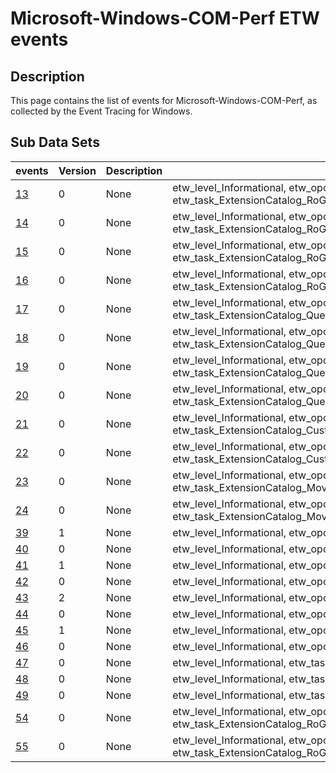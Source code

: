 # Microsoft-Windows-COM-Perf ETW events

## Description
This page contains the list of events for Microsoft-Windows-COM-Perf, as collected by the Event Tracing for Windows.

## Sub Data Sets
|events|Version|Description|Tags|
|---|---|---|---|
|[13](events/event-13.md)|0|None|etw_level_Informational, etw_opcode_Start, etw_task_ExtensionCatalog_RoGetExtensionRegistration|
|[14](events/event-14.md)|0|None|etw_level_Informational, etw_opcode_Stop, etw_task_ExtensionCatalog_RoGetExtensionRegistration|
|[15](events/event-15.md)|0|None|etw_level_Informational, etw_opcode_Start, etw_task_ExtensionCatalog_RoGetExtensionRegistrationByExtensionId|
|[16](events/event-16.md)|0|None|etw_level_Informational, etw_opcode_Stop, etw_task_ExtensionCatalog_RoGetExtensionRegistrationByExtensionId|
|[17](events/event-17.md)|0|None|etw_level_Informational, etw_opcode_Start, etw_task_ExtensionCatalog_QueryCatalog|
|[18](events/event-18.md)|0|None|etw_level_Informational, etw_opcode_Stop, etw_task_ExtensionCatalog_QueryCatalog|
|[19](events/event-19.md)|0|None|etw_level_Informational, etw_opcode_Start, etw_task_ExtensionCatalog_QueryCatalogByPackageFamily|
|[20](events/event-20.md)|0|None|etw_level_Informational, etw_opcode_Stop, etw_task_ExtensionCatalog_QueryCatalogByPackageFamily|
|[21](events/event-21.md)|0|None|etw_level_Informational, etw_opcode_Start, etw_task_ExtensionCatalog_CustomPropertyLookup|
|[22](events/event-22.md)|0|None|etw_level_Informational, etw_opcode_Stop, etw_task_ExtensionCatalog_CustomPropertyLookup|
|[23](events/event-23.md)|0|None|etw_level_Informational, etw_opcode_Start, etw_task_ExtensionCatalog_MoveNext|
|[24](events/event-24.md)|0|None|etw_level_Informational, etw_opcode_Stop, etw_task_ExtensionCatalog_MoveNext|
|[39](events/event-39_v1.md)|1|None|etw_level_Informational, etw_opcode_Start, etw_task_COM_ClientSyncCall|
|[40](events/event-40.md)|0|None|etw_level_Informational, etw_opcode_Stop, etw_task_COM_ClientSyncCall|
|[41](events/event-41_v1.md)|1|None|etw_level_Informational, etw_opcode_Start, etw_task_COM_ClientAsyncCall|
|[42](events/event-42.md)|0|None|etw_level_Informational, etw_opcode_Stop, etw_task_COM_ClientAsyncCall|
|[43](events/event-43_v2.md)|2|None|etw_level_Informational, etw_opcode_Start, etw_task_COM_ServerSyncCall|
|[44](events/event-44.md)|0|None|etw_level_Informational, etw_opcode_Stop, etw_task_COM_ServerSyncCall|
|[45](events/event-45_v1.md)|1|None|etw_level_Informational, etw_opcode_Start, etw_task_COM_ServerAsyncCall|
|[46](events/event-46.md)|0|None|etw_level_Informational, etw_opcode_Stop, etw_task_COM_ServerAsyncCall|
|[47](events/event-47.md)|0|None|etw_level_Informational, etw_task_COM_FreeUnusedLibrary|
|[48](events/event-48.md)|0|None|etw_level_Informational, etw_task_COM_ApartmentUninitialize|
|[49](events/event-49.md)|0|None|etw_level_Informational, etw_task_COM_ApartmentInitialize|
|[54](events/event-54.md)|0|None|etw_level_Informational, etw_opcode_Start, etw_task_ExtensionCatalog_RoGetExtensionRegistrationForLaunchContracts|
|[55](events/event-55.md)|0|None|etw_level_Informational, etw_opcode_Stop, etw_task_ExtensionCatalog_RoGetExtensionRegistrationForLaunchContracts|
